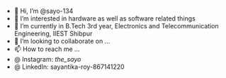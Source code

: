 - 👋 Hi, I’m @sayo-134
- 👀 I’m interested in hardware as well as software related things
- 🌱 I’m currently in B.Tech 3rd year, Electronics and Telecommunication Engineering, IIEST Shibpur
- 💞️ I’m looking to collaborate on ...
- 📫 How to reach me ... 
- @ Instagram: _the_sayo_ 
- @ LinkedIn: sayantika-roy-867141220

<!---
sayo-134/sayo-134 is a ✨ special ✨ repository because its `README.md` (this file) appears on your GitHub profile.
You can click the Preview link to take a look at your changes.
--->
